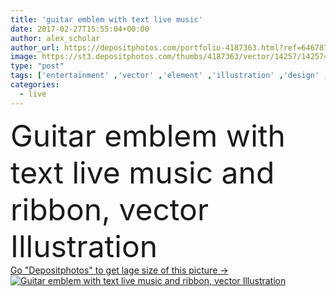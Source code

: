 ```yaml
---
title: 'guitar emblem with text live music'
date: 2017-02-27T15:55:04+00:00
author: alex_scholar
author_url: https://depositphotos.com/portfolio-4187363.html?ref=64678756
image: https://st3.depositphotos.com/thumbs/4187363/vector/14257/142574363/api_thumb_450.jpg?forcejpeg=true
type: "post"
tags: ['entertainment' ,'vector' ,'element' ,'illustration' ,'design' ,'painting' ,'ribbon' ,'equipment' ,'sign' ,'studio' ,'art' ,'abstract' ,'black' ,'electric' ,'retro' ,'banner' ,'modern' ,'funky' ,'pop' ,'symbol' ,'text' ,'sound' ,'digital' ,'note' ,'audio' ,'karaoke' ,'live' ,'music' ,'musical' ,'radio' ,'record' ,'drawing' ,'roll' ,'rock' ,'stereo' ,'amplifier' ,'imagery' ,'disco' ,'guitar' ,'contemporary' ,'logo' ,'emblem' ,'acoustic' ,'blues' ,'insignia' ,'and' ,'interconnect' ,'live music' ]
categories: 
  - live
---
```

<div aling="center">
            <font size="60"> Guitar emblem with text live music and ribbon, vector Illustration</font>   
</div>
<div>
    <a href='https://st3.depositphotos.com/thumbs/4187363/vector/14257/142574363/api_thumb_450.jpg?forcejpeg=true?ref=64678756' target=_blank > Go "Depositphotos" to get lage size of this picture ->
        <img href='https://st3.depositphotos.com/thumbs/4187363/vector/14257/142574363/api_thumb_450.jpg?forcejpeg=true?ref=64678756' src='https://st3.depositphotos.com/4187363/14257/v/950/depositphotos_142574363-stock-illustration-guitar-emblem-with-text-live.jpg?forcejpeg=true' alt='Guitar emblem with text live music and ribbon, vector Illustration' >
    </a>
</div>
